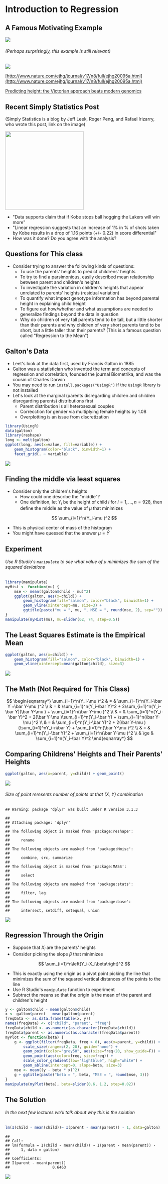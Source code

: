 # Introduction to Regression

## A Famous Motivating Example

![](galton.jpg)

###### (Perhaps surprisingly, this example is still relevant)

![](height.png)

[http://www.nature.com/ejhg/journal/v17/n8/full/ejhg20095a.html](http://www.nature.com/ejhg/journal/v17/n8/full/ejhg20095a.html)

[Predicting height: the Victorian approach beats modern genomics](http://www.wired.com/2009/03/predicting-height-the-victorian-approach-beats-modern-genomics/)

## Recent Simply Statistics Post

(Simply Statistics is a blog by Jeff Leek, Roger Peng, and Rafael Irizarry, who wrote this post, link on the image)

<a href="http://simplystatistics.org/2013/01/28/data-supports-claim-that-if-kobe-stops-ball-hogging-the-lakers-will-win-more/">
<img class=center src=http://simplystatistics.org/wp-content/uploads/2013/01/kobelakers1-1024x1024.png height=250></img>
</a>

- "Data supports claim that if Kobe stops ball hogging the Lakers will win more"
- "Linear regression suggests that an increase of 1% in % of shots taken by Kobe results in a drop of 1.16 points (+/- 0.22) in score differential"
- How was it done? Do you agree with the analysis?

## Questions for This class

- Consider trying to answer the following kinds of questions:
    - To use the parents' heights to predict childrens' heights
    - To try to find a parsimonious, easily described mean relationship between parent and children's heights
    - To investigate the variation in children's heights that appear unrelated to parents' heights (residual variation)
    - To quantify what impact genotype information has beyond parental height in explaining child height
    - To figure out how/whether and what assumptions are needed to generalize findings beyond the data in question
    - Why do children of very tall parents tend to be tall, but a little shorter than their parents and why children of very short parents tend to be short, but a little taller than their parents? (This is a famous question called "Regression to the Mean")
    
## Galton's Data

- Leet's look at the data first, used by Francis Galton in 1885
- Galton was a statistician who invented the term and concepts of regression and correlation, founded the journal Biometrika, and was the cousin of Charles Darwin
- You may need to run `install.packages("UsingR")` if the `UsingR` library is not installed
- Let's look at the marginal (parents disregarding children and children disregarding parents) distributions first
    - Parent distribution is all heterosexual couples
    - Correcction for gender via multiplying female heights by 1.08
    - Overplotting is an issue from discretization


```r
library(UsingR)
data(galton)
library(reshape)
long <- melt(galton)
ggplot(long, aes(x=value, fill=variable)) +
    geom_histogram(color="black", binwidth=1) +
    facet_grid(. ~ variable)
```

![](RM_part_1_-_Introduction_files/figure-html/unnamed-chunk-1-1.png) 

## Finding the middle via least squares

- Consider only the children's heights
    - How could one describe the "middle"?
    - One definition, let $Y_i$ be the height of child $i$ for $i = 1,...,n = 928$, then define the middle as the value of $\mu$ that minimizes
    
$$
\sum_{i=1}^n(Y_i-\mu )^2    
$$

- This is physical center of mass of the histogram
- You might have quessed that the answer $\mu =\bar Y$

## Experiment

###### Use R Studio's `manipulate` to see what value of $\mu$ minimizes the sum of the squared deviations


```r
library(manipulate)
myHist <- function(mu) {
    mse <- mean((galton$child - mu)^2)
    ggplot(galton, aes(x=child)) +
        geom_histogram(fill="salmon", color="black", binwidth=1) +
        geom_vline(xintercept=mu, size=3) +
        ggtitle(paste("mu = ", mu, ", MSE = ", round(mse, 2), sep=""))
}
manipulate(myHist(mu), mu=slider(62, 74, step=0.5))
```

## The Least Squares Estimate is the Empirical Mean


```r
ggplot(galton, aes(x=child)) +
    geom_histogram(fill="salmon", color="black", binwidth=1) +
    geom_vline(xintercept=mean(galton$child), size=3)
```

![](RM_part_1_-_Introduction_files/figure-html/unnamed-chunk-3-1.png) 

## The Math (Not Required for This Class)

$$
\begin{eqnarray*}
\sum_{i=1}^n(Y_i-\mu )^2
& = & \sum_{i=1}^n(Y_i-\bar Y +\bar Y-\mu )^2 \\
& = & \sum_{i=1}^n(Y_i-\bar Y)^2 + 2\sum_{i=1}^n(Y_i-\bar Y)(\bar Y-\mu ) + \sum_{i=1}^n(\bar Y-\mu )^2 \\
& = & \sum_{i=1}^n(Y_i-\bar Y)^2 + 2(\bar Y-\mu )\sum_{i=1}^n(Y_i-\bar Y) + \sum_{i=1}^n(\bar Y-\mu )^2 \\
& = & \sum_{i=1}^n(Y_i-\bar Y)^2 + 2(\bar Y-\mu )(\sum_{i=1}^nY_i-n\bar Y) + \sum_{i=1}^n(\bar Y-\mu )^2 \\
& = & \sum_{i=1}^n(Y_i-\bar Y)^2 + \sum_{i=1}^n(\bar Y-\mu )^2 \\
& \ge & \sum_{i=1}^n(Y_i-\bar Y)^2
\end{eqnarray*}
$$

## Comparing Childrens' Heights and Their Parents' Heights


```r
ggplot(galton, aes(x=parent, y=child)) + geom_point()
```

![](RM_part_1_-_Introduction_files/figure-html/unnamed-chunk-4-1.png) 

###### Size of point reresents number of points at that (X, Y) combination


```
## Warning: package 'dplyr' was built under R version 3.1.3
```

```
## 
## Attaching package: 'dplyr'
## 
## The following object is masked from 'package:reshape':
## 
##     rename
## 
## The following objects are masked from 'package:Hmisc':
## 
##     combine, src, summarize
## 
## The following object is masked from 'package:MASS':
## 
##     select
## 
## The following objects are masked from 'package:stats':
## 
##     filter, lag
## 
## The following objects are masked from 'package:base':
## 
##     intersect, setdiff, setequal, union
```

![](RM_part_1_-_Introduction_files/figure-html/unnamed-chunk-5-1.png) 

## Regression Through the Origin

- Suppose that $X_i$ are the parents' heights
- Consider picking the slope $\beta$ that minimizes

$$
\sum_{i=1}^n\left(Y_i-X_i\beta\right)^2
$$

- This is exactly using the origin as a pivot point picking the line that minimizes the sum of the squared vertical distances of the points to the line
- Use R Studio's `manipulate` function to experiment
- Subtract the means so that the origin is the mean of the parent and children's height


```r
y <- galton$child - mean(galton$child)
x <- galton$parent - mean(galton$parent)
freqData <- as.data.frame(table(x, y))
names(freqData) <- c("child", "parent", "freq")
freqData$child <- as.numeric(as.character(freqData$child))
freqData$parent <- as.numeric(as.character(freqData$parent))
myPlot <- function(beta) {
    g <- ggplot(filter(freqData, freq > 0), aes(x=parent, y=child)) +
        scale_size(range=c(2, 20), guide="none") +
        geom_point(color="grey50", aes(size=freq+20, show_guide=F)) +
        geom_point(aes(color=freq, size=freq)) +
        scale_color_gradient(low="lightblue", high="white") +
        geom_abline(intercept=0, slope=beta, size=3)
    mse <- mean((y - beta * x)^2)
    g + ggtitle(paste("beta = ", beta, "MSE = ", round(mse, 3)))
}
manipulate(myPlot(beta), beta=slider(0.6, 1.2, step=0.02))
```

## The Solution

###### In the next few lectures we'll talk about why this is the solution


```r
lm(I(child - mean(child))~ I(parent - mean(parent)) - 1, data=galton)
```

```
## 
## Call:
## lm(formula = I(child - mean(child)) ~ I(parent - mean(parent)) - 
##     1, data = galton)
## 
## Coefficients:
## I(parent - mean(parent))  
##                   0.6463
```

![](RM_part_1_-_Introduction_files/figure-html/unnamed-chunk-8-1.png) 

